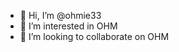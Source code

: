 - 👋 Hi, I’m @ohmie33
- 👀 I’m interested in OHM
- 💞️ I’m looking to collaborate on OHM

<!---
ohmie33/ohmie33 is a ✨ special ✨ repository because its `README.md` (this file) appears on your GitHub profile.
You can click the Preview link to take a look at your changes. Tadaaaa!
--->
